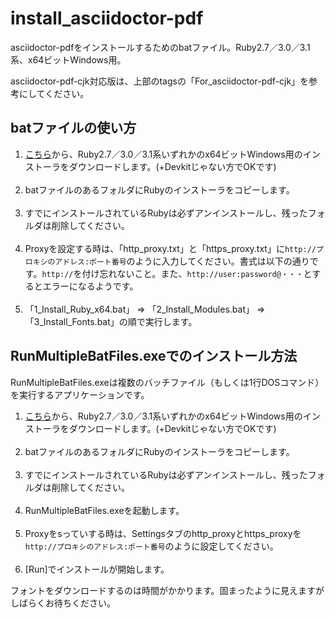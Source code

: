 # install_asciidoctor-pdf

asciidoctor-pdfをインストールするためのbatファイル。Ruby2.7／3.0／3.1系、x64ビットWindows用。

asciidoctor-pdf-cjk対応版は、上部のtagsの「For_asciidoctor-pdf-cjk」を参考にしてください。

## batファイルの使い方

1. [こちら](https://rubyinstaller.org/downloads/)から、Ruby2.7／3.0／3.1系いずれかのx64ビットWindows用のインストーラをダウンロードします。(+Devkitじゃない方でOKです)<br><br>
1. batファイルのあるフォルダにRubyのインストーラをコピーします。<br><br>
1. すでにインストールされているRubyは必ずアンインストールし、残ったフォルダは削除してください。<br><br>
1. Proxyを設定する時は、「http_proxy.txt」と「https_proxy.txt」に`http://プロキシのアドレス:ポート番号`のように入力してください。書式は以下の通りです。`http://`を付け忘れないこと。また、`http://user:password@・・・`とするとエラーになるようです。<br><br>
1. 「1_Install_Ruby_x64.bat」 ⇒ 「2_Install_Modules.bat」 ⇒ 「3_Install_Fonts.bat」の順で実行します。

## RunMultipleBatFiles.exeでのインストール方法

RunMultipleBatFiles.exeは複数のバッチファイル（もしくは1行DOSコマンド）を実行するアプリケーションです。

1. [こちら](https://rubyinstaller.org/downloads/)から、Ruby2.7／3.0／3.1系いずれかのx64ビットWindows用のインストーラをダウンロードします。(+Devkitじゃない方でOKです)<br><br>
1. batファイルのあるフォルダにRubyのインストーラをコピーします。<br><br>
1. すでにインストールされているRubyは必ずアンインストールし、残ったフォルダは削除してください。<br><br>
1. RunMultipleBatFiles.exeを起動します。<br><br>
1. Proxyをsっていする時は、Settingsタブのhttp_proxyとhttps_proxyを`http://プロキシのアドレス:ポート番号`のように設定してください。<br><br>
1. [Run]でインストールが開始します。

フォントをダウンロードするのは時間がかかります。固まったように見えますがしばらくお待ちください。
